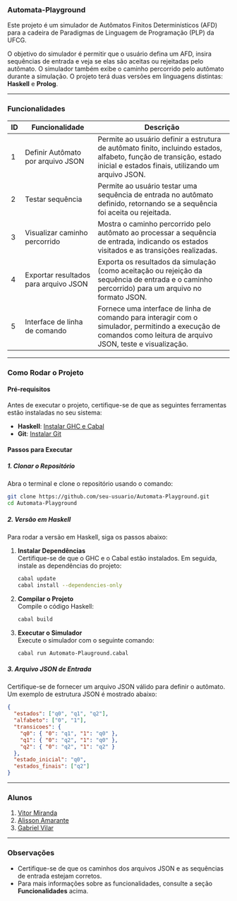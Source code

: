 ### Automata-Playground

Este projeto é um simulador de Autômatos Finitos Determinísticos (AFD) para a cadeira de Paradigmas de Linguagem de Programação (PLP) da UFCG.

O objetivo do simulador é permitir que o usuário defina um AFD, insira sequências de entrada e veja se elas são aceitas ou rejeitadas pelo autômato. O simulador também exibe o caminho percorrido pelo autômato durante a simulação. O projeto terá duas versões em linguagens distintas: **Haskell** e **Prolog**.

---

### Funcionalidades

| ID  | Funcionalidade                          | Descrição                                                                                                                                      |
| --- | --------------------------------------- | ---------------------------------------------------------------------------------------------------------------------------------------------- |
| 1   | Definir Autômato por arquivo JSON       | Permite ao usuário definir a estrutura de autômato finito, incluindo estados, alfabeto, função de transição, estado inicial e estados finais, utilizando um arquivo JSON. |
| 2   | Testar sequência                        | Permite ao usuário testar uma sequência de entrada no autômato definido, retornando se a sequência foi aceita ou rejeitada.                    |
| 3   | Visualizar caminho percorrido           | Mostra o caminho percorrido pelo autômato ao processar a sequência de entrada, indicando os estados visitados e as transições realizadas.       |
| 4   | Exportar resultados para arquivo JSON   | Exporta os resultados da simulação (como aceitação ou rejeição da sequência de entrada e o caminho percorrido) para um arquivo no formato JSON.  |
| 5   | Interface de linha de comando           | Fornece uma interface de linha de comando para interagir com o simulador, permitindo a execução de comandos como leitura de arquivo JSON, teste e visualização. |

---

### Como Rodar o Projeto

#### Pré-requisitos
Antes de executar o projeto, certifique-se de que as seguintes ferramentas estão instaladas no seu sistema:

- **Haskell**: [Instalar GHC e Cabal](https://www.haskell.org/ghcup/)
- **Git**: [Instalar Git](https://git-scm.com/)

#### Passos para Executar

##### 1. Clonar o Repositório
Abra o terminal e clone o repositório usando o comando:
```bash
git clone https://github.com/seu-usuario/Automata-Playground.git
cd Automata-Playground
```

##### 2. Versão em Haskell
Para rodar a versão em Haskell, siga os passos abaixo:

1. **Instalar Dependências**  
   Certifique-se de que o GHC e o Cabal estão instalados. Em seguida, instale as dependências do projeto:
   ```bash
   cabal update
   cabal install --dependencies-only
   ```

2. **Compilar o Projeto**  
   Compile o código Haskell:
   ```bash
   cabal build
   ```

3. **Executar o Simulador**  
   Execute o simulador com o seguinte comando:
   ```bash
   cabal run Automato-Plauground.cabal
   ```
   
##### 3. Arquivo JSON de Entrada
Certifique-se de fornecer um arquivo JSON válido para definir o autômato. Um exemplo de estrutura JSON é mostrado abaixo:
```json
{
  "estados": ["q0", "q1", "q2"],
  "alfabeto": ["0", "1"],
  "transicoes": {
    "q0": { "0": "q1", "1": "q0" },
    "q1": { "0": "q2", "1": "q0" },
    "q2": { "0": "q2", "1": "q2" }
  },
  "estado_inicial": "q0",
  "estados_finais": ["q2"]
}
```

---

### Alunos
1. [Vitor Miranda](https://github.com/VitorMI)
2. [Alisson Amarante](https://github.com/alissonramarante)
3. [Gabriel Vilar](https://github.com/Gakjvc)

---

### Observações
- Certifique-se de que os caminhos dos arquivos JSON e as sequências de entrada estejam corretos.
- Para mais informações sobre as funcionalidades, consulte a seção **Funcionalidades** acima.
